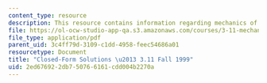```yaml
---
content_type: resource
description: This resource contains information regarding mechanics of materials.
file: https://ol-ocw-studio-app-qa.s3.amazonaws.com/courses/3-11-mechanics-of-materials-fall-1999/2ed676922db750766161cdd004b2270a_MIT3_11F99_airy.pdf
file_type: application/pdf
parent_uid: 3c4ff79d-3109-c1dd-4958-feec54686a01
resourcetype: Document
title: "Closed-Form Solutions \u2013 3.11 Fall 1999"
uid: 2ed67692-2db7-5076-6161-cdd004b2270a
---
```

